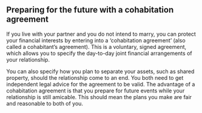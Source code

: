 ##  Preparing for the future with a cohabitation agreement

If you live with your partner and you do not intend to marry, you can protect
your financial interests by entering into a ‘cohabitation agreement’ (also
called a cohabitant’s agreement). This is a voluntary, signed agreement, which
allows you to specify the day-to-day joint financial arrangements of your
relationship.

You can also specify how you plan to separate your assets, such as shared
property, should the relationship come to an end. You both need to get
independent legal advice for the agreement to be valid. The advantage of a
cohabitation agreement is that you prepare for future events while your
relationship is still amicable. This should mean the plans you make are fair
and reasonable to both of you.  
